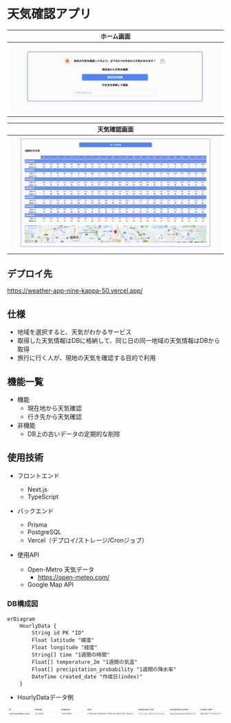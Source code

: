 # 天気確認アプリ

|ホーム画面|
|:-:|
|<img src="./public/home.png" alt="Home Screen"/>|

|天気確認画面|
|:-:|
|<img src="./public/weather.png" alt="Weather Screen"/>|

## デプロイ先
https://weather-app-nine-kappa-50.vercel.app/

## 仕様
- 地域を選択すると、天気がわかるサービス
- 取得した天気情報はDBに格納して、同じ日の同一地域の天気情報はDBから取得
- 旅行に行く人が、現地の天気を確認する目的で利用

## 機能一覧
- 機能
  - 現在地から天気確認
  - 行き先から天気確認
- 非機能
  - DB上の古いデータの定期的な削除

## 使用技術
- フロントエンド
  - Next.js
  - TypeScript
  
- バックエンド
  - Prisma
  - PostgreSQL
  - Vercel（デプロイ/ストレージ/Cronジョブ）

- 使用API
  - Open-Metro 天気データ
    - https://open-meteo.com/
  - Google Map API

### DB構成図
```mermaid
erDiagram
    HourlyData {
        String id PK "ID"
        Float latitude "緯度"
        Float longitude "経度"
        String[] time "1週間の時間"
        Float[] temperature_2m "1週間の気温"
        Float[] precipitation_probability "1週間の降水率"
        DateTime created_date "作成日(index)"
    }
```
- HourlyDataデータ例
<img src='./public/data-example.png' alt='example'>
